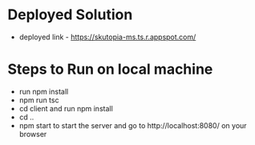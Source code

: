 # Deployed Solution

- deployed link - https://skutopia-ms.ts.r.appspot.com/

# Steps to Run on local machine

- run npm install
- npm run tsc
- cd client and run npm install
- cd ..
- npm start to start the server and go to http://localhost:8080/ on your browser
